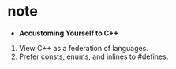 # note

- **Accustoming Yourself to C++**

01. View C++ as a federation of languages.
02. Prefer consts, enums, and inlines to #defines.
